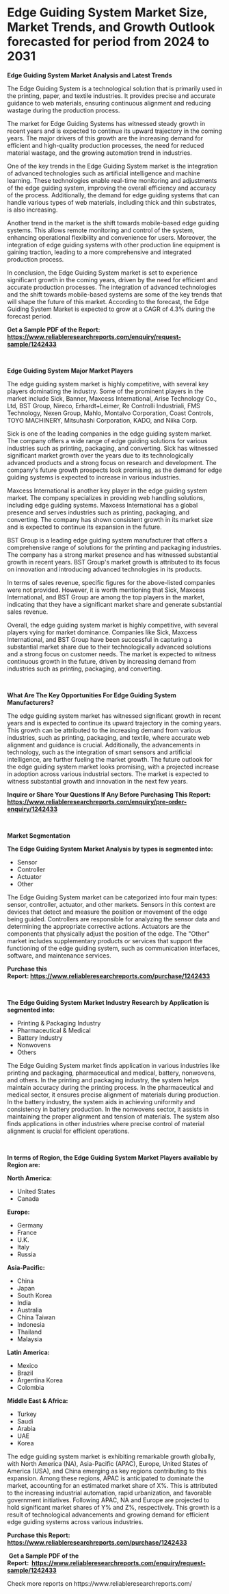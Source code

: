 <p><h1>Edge Guiding System Market Size, Market Trends, and Growth Outlook forecasted for period from 2024 to 2031</h1></p><p><strong>Edge Guiding System Market Analysis and Latest Trends</strong></p>
<p><p>The Edge Guiding System is a technological solution that is primarily used in the printing, paper, and textile industries. It provides precise and accurate guidance to web materials, ensuring continuous alignment and reducing wastage during the production process.</p><p>The market for Edge Guiding Systems has witnessed steady growth in recent years and is expected to continue its upward trajectory in the coming years. The major drivers of this growth are the increasing demand for efficient and high-quality production processes, the need for reduced material wastage, and the growing automation trend in industries.</p><p>One of the key trends in the Edge Guiding System market is the integration of advanced technologies such as artificial intelligence and machine learning. These technologies enable real-time monitoring and adjustments of the edge guiding system, improving the overall efficiency and accuracy of the process. Additionally, the demand for edge guiding systems that can handle various types of web materials, including thick and thin substrates, is also increasing.</p><p>Another trend in the market is the shift towards mobile-based edge guiding systems. This allows remote monitoring and control of the system, enhancing operational flexibility and convenience for users. Moreover, the integration of edge guiding systems with other production line equipment is gaining traction, leading to a more comprehensive and integrated production process.</p><p>In conclusion, the Edge Guiding System market is set to experience significant growth in the coming years, driven by the need for efficient and accurate production processes. The integration of advanced technologies and the shift towards mobile-based systems are some of the key trends that will shape the future of this market. According to the forecast, the Edge Guiding System Market is expected to grow at a CAGR of 4.3% during the forecast period.</p></p>
<p><strong>Get a Sample PDF of the Report:&nbsp; <a href="https://www.reliableresearchreports.com/enquiry/request-sample/1242433">https://www.reliableresearchreports.com/enquiry/request-sample/1242433</a></strong></p>
<p>&nbsp;</p>
<p><strong>Edge Guiding System Major Market Players</strong></p>
<p><p>The edge guiding system market is highly competitive, with several key players dominating the industry. Some of the prominent players in the market include Sick, Banner, Maxcess International, Arise Technology Co., Ltd, BST Group, Nireco, Erhardt+Leimer, Re Controlli Industriali, FMS Technology, Nexen Group, Mahlo, Montalvo Corporation, Coast Controls, TOYO MACHINERY, Mitsuhashi Corporation, KADO, and Niika Corp.</p><p>Sick is one of the leading companies in the edge guiding system market. The company offers a wide range of edge guiding solutions for various industries such as printing, packaging, and converting. Sick has witnessed significant market growth over the years due to its technologically advanced products and a strong focus on research and development. The company's future growth prospects look promising, as the demand for edge guiding systems is expected to increase in various industries.</p><p>Maxcess International is another key player in the edge guiding system market. The company specializes in providing web handling solutions, including edge guiding systems. Maxcess International has a global presence and serves industries such as printing, packaging, and converting. The company has shown consistent growth in its market size and is expected to continue its expansion in the future.</p><p>BST Group is a leading edge guiding system manufacturer that offers a comprehensive range of solutions for the printing and packaging industries. The company has a strong market presence and has witnessed substantial growth in recent years. BST Group's market growth is attributed to its focus on innovation and introducing advanced technologies in its products.</p><p>In terms of sales revenue, specific figures for the above-listed companies were not provided. However, it is worth mentioning that Sick, Maxcess International, and BST Group are among the top players in the market, indicating that they have a significant market share and generate substantial sales revenue.</p><p>Overall, the edge guiding system market is highly competitive, with several players vying for market dominance. Companies like Sick, Maxcess International, and BST Group have been successful in capturing a substantial market share due to their technologically advanced solutions and a strong focus on customer needs. The market is expected to witness continuous growth in the future, driven by increasing demand from industries such as printing, packaging, and converting.</p></p>
<p>&nbsp;</p>
<p><strong>What Are The Key Opportunities For Edge Guiding System Manufacturers?</strong></p>
<p><p>The edge guiding system market has witnessed significant growth in recent years and is expected to continue its upward trajectory in the coming years. This growth can be attributed to the increasing demand from various industries, such as printing, packaging, and textile, where accurate web alignment and guidance is crucial. Additionally, the advancements in technology, such as the integration of smart sensors and artificial intelligence, are further fueling the market growth. The future outlook for the edge guiding system market looks promising, with a projected increase in adoption across various industrial sectors. The market is expected to witness substantial growth and innovation in the next few years.</p></p>
<p><strong>Inquire or Share Your Questions If Any Before Purchasing This Report: <a href="https://www.reliableresearchreports.com/enquiry/pre-order-enquiry/1242433">https://www.reliableresearchreports.com/enquiry/pre-order-enquiry/1242433</a></strong></p>
<p>&nbsp;</p>
<p><strong>Market Segmentation</strong></p>
<p><strong>The Edge Guiding System Market Analysis by types is segmented into:</strong></p>
<p><ul><li>Sensor</li><li>Controller</li><li>Actuator</li><li>Other</li></ul></p>
<p><p>The Edge Guiding System market can be categorized into four main types: sensor, controller, actuator, and other markets. Sensors in this context are devices that detect and measure the position or movement of the edge being guided. Controllers are responsible for analyzing the sensor data and determining the appropriate corrective actions. Actuators are the components that physically adjust the position of the edge. The "Other" market includes supplementary products or services that support the functioning of the edge guiding system, such as communication interfaces, software, and maintenance services.</p></p>
<p><strong>Purchase this Report:&nbsp;<a href="https://www.reliableresearchreports.com/purchase/1242433">https://www.reliableresearchreports.com/purchase/1242433</a></strong></p>
<p>&nbsp;</p>
<p><strong>The Edge Guiding System Market Industry Research by Application is segmented into:</strong></p>
<p><ul><li>Printing & Packaging Industry</li><li>Pharmaceutical & Medical</li><li>Battery Industry</li><li>Nonwovens</li><li>Others</li></ul></p>
<p><p>The Edge Guiding System market finds application in various industries like printing and packaging, pharmaceutical and medical, battery, nonwovens, and others. In the printing and packaging industry, the system helps maintain accuracy during the printing process. In the pharmaceutical and medical sector, it ensures precise alignment of materials during production. In the battery industry, the system aids in achieving uniformity and consistency in battery production. In the nonwovens sector, it assists in maintaining the proper alignment and tension of materials. The system also finds applications in other industries where precise control of material alignment is crucial for efficient operations.</p></p>
<p>&nbsp;</p>
<p><strong>In terms of Region, the Edge Guiding System Market Players available by Region are:</strong></p>
<p>
    <p> <strong> North America: </strong>
        <ul>
            <li>United States</li>
            <li>Canada</li>
        </ul>
        </p> 
    <p> <strong> Europe: </strong>
        <ul>
            <li>Germany</li>
            <li>France</li>
            <li>U.K.</li>
            <li>Italy</li>
            <li>Russia</li>
        </ul>
        </p> 
    <p> <strong> Asia-Pacific: </strong>
        <ul>
            <li>China</li>
            <li>Japan</li>
            <li>South Korea</li>
            <li>India</li>
            <li>Australia</li>
            <li>China Taiwan</li>
            <li>Indonesia</li>
            <li>Thailand</li>
            <li>Malaysia</li>
        </ul>
        </p> 
    <p> <strong> Latin America: </strong>
        <ul>
            <li>Mexico</li>
            <li>Brazil</li>
            <li>Argentina Korea</li>
            <li>Colombia</li>
        </ul>
        </p> 
    <p> <strong> Middle East & Africa: </strong>
        <ul>
            <li>Turkey</li>
            <li>Saudi</li>
            <li>Arabia</li>
            <li>UAE</li>
            <li>Korea</li>
        </ul>
    </p>
    </p>
<p><p>The edge guiding system market is exhibiting remarkable growth globally, with North America (NA), Asia-Pacific (APAC), Europe, United States of America (USA), and China emerging as key regions contributing to this expansion. Among these regions, APAC is anticipated to dominate the market, accounting for an estimated market share of X%. This is attributed to the increasing industrial automation, rapid urbanization, and favorable government initiatives. Following APAC, NA and Europe are projected to hold significant market shares of Y% and Z%, respectively. This growth is a result of technological advancements and growing demand for efficient edge guiding systems across various industries.</p></p>
<p><strong>Purchase this Report: <a href="https://www.reliableresearchreports.com/purchase/1242433">https://www.reliableresearchreports.com/purchase/1242433</a></strong></p>
<p>&nbsp;<strong>Get a Sample PDF of the Report:&nbsp;&nbsp;<a href="https://www.reliableresearchreports.com/enquiry/request-sample/1242433">https://www.reliableresearchreports.com/enquiry/request-sample/1242433</a></strong></p>
<p><strong></strong></p>
<p>Check more reports on https://www.reliableresearchreports.com/</p>